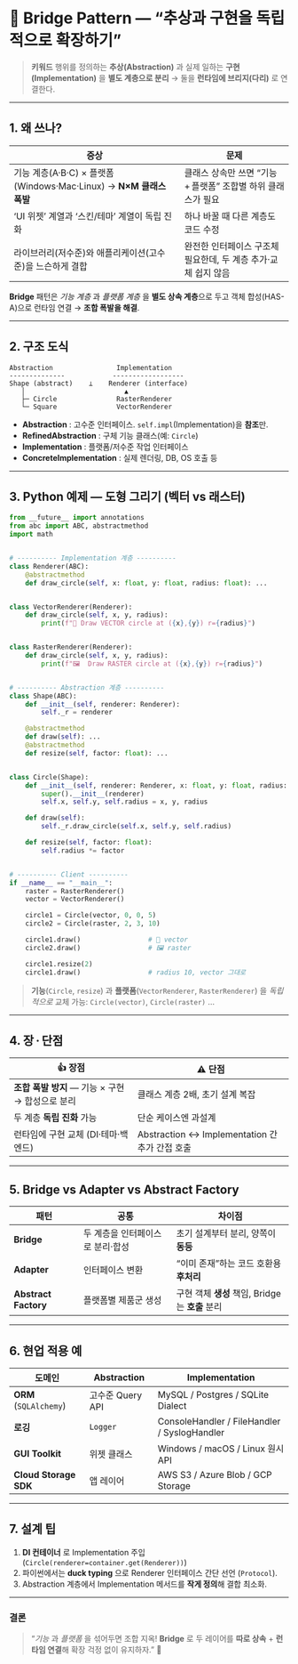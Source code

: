 # 🌉 Bridge Pattern — “추상과 구현을 독립적으로 확장하기”

> **키워드**
> 행위를 정의하는 **추상(Abstraction)** 과
> 실제 일하는 **구현(Implementation)** 을 **별도 계층으로 분리** →
> 둘을 **런타임에 브리지(다리)** 로 연결한다.

---

## 1. 왜 쓰나?

| 증상                                                     | 문제                                   |
| ------------------------------------------------------ | ------------------------------------ |
| 기능 계층(A·B·C) × 플랫폼(Windows·Mac·Linux) → **N×M 클래스 폭발** | 클래스 상속만 쓰면 “기능 + 플랫폼” 조합별 하위 클래스가 필요 |
| ‘UI 위젯’ 계열과 ‘스킨/테마’ 계열이 독립 진화                          | 하나 바꿀 때 다른 계층도 코드 수정                 |
| 라이브러리(저수준)와 애플리케이션(고수준)을 느슨하게 결합                       | 완전한 인터페이스 구조체 필요한데, 두 계층 추가·교체 쉽지 않음 |

**Bridge** 패턴은 *기능 계층* 과 *플랫폼 계층* 을 **별도 상속 계층**으로 두고
객체 합성(HAS-A)으로 런타임 연결 → **조합 폭발을 해결**.

---

## 2. 구조 도식

```
Abstraction                Implementation
--------------            ------------------
Shape (abstract)    ⟂    Renderer (interface)
   │                         ▲
   ├─ Circle               RasterRenderer
   └─ Square               VectorRenderer
```

* **Abstraction** : 고수준 인터페이스. `self.impl`(Implementation)을 **참조**만.
* **RefinedAbstraction** : 구체 기능 클래스(예: `Circle`)
* **Implementation** : 플랫폼/저수준 작업 인터페이스
* **ConcreteImplementation** : 실제 렌더링, DB, OS 호출 등

---

## 3. Python 예제 — **도형 그리기 (벡터 vs 래스터)**

```python
from __future__ import annotations
from abc import ABC, abstractmethod
import math


# ---------- Implementation 계층 ----------
class Renderer(ABC):
    @abstractmethod
    def draw_circle(self, x: float, y: float, radius: float): ...


class VectorRenderer(Renderer):
    def draw_circle(self, x, y, radius):
        print(f"🔶 Draw VECTOR circle at ({x},{y}) r={radius}")


class RasterRenderer(Renderer):
    def draw_circle(self, x, y, radius):
        print(f"🖼️  Draw RASTER circle at ({x},{y}) r={radius}")


# ---------- Abstraction 계층 ----------
class Shape(ABC):
    def __init__(self, renderer: Renderer):
        self._r = renderer

    @abstractmethod
    def draw(self): ...
    @abstractmethod
    def resize(self, factor: float): ...


class Circle(Shape):
    def __init__(self, renderer: Renderer, x: float, y: float, radius: float):
        super().__init__(renderer)
        self.x, self.y, self.radius = x, y, radius

    def draw(self):
        self._r.draw_circle(self.x, self.y, self.radius)

    def resize(self, factor: float):
        self.radius *= factor


# ---------- Client ----------
if __name__ == "__main__":
    raster = RasterRenderer()
    vector = VectorRenderer()

    circle1 = Circle(vector, 0, 0, 5)
    circle2 = Circle(raster, 2, 3, 10)

    circle1.draw()                 # 🔶 vector
    circle2.draw()                 # 🖼️ raster

    circle1.resize(2)
    circle1.draw()                 # radius 10, vector 그대로
```

> **기능**(`Circle`, `resize`) 과 **플랫폼**(`VectorRenderer`, `RasterRenderer`) 을
> *독립적으로* 교체 가능: `Circle(vector)`, `Circle(raster)` …

---

## 4. 장 · 단점

| 👍 장점                            | ⚠️ 단점                                   |
| -------------------------------- | --------------------------------------- |
| **조합 폭발 방지** — 기능 × 구현 → 합성으로 분리 | 클래스 계층 2배, 초기 설계 복잡                     |
| 두 계층 **독립 진화** 가능                | 단순 케이스엔 과설계                             |
| 런타임에 구현 교체 (DI·테마·백엔드)           | Abstraction ↔ Implementation 간 추가 간접 호출 |

---

## 5. Bridge vs Adapter vs Abstract Factory

| 패턴                   | 공통                 | 차이점                                |
| -------------------- | ------------------ | ---------------------------------- |
| **Bridge**           | 두 계층을 인터페이스로 분리·합성 | 초기 설계부터 분리, 양쪽이 **동등**             |
| **Adapter**          | 인터페이스 변환           | “이미 존재”하는 코드 호환용 **후처리**           |
| **Abstract Factory** | 플랫폼별 제품군 생성        | 구현 객체 **생성** 책임, Bridge는 **호출** 분리 |

---

## 6. 현업 적용 예

| 도메인                    | Abstraction   | Implementation                               |
| ---------------------- | ------------- | -------------------------------------------- |
| **ORM** (`SQLAlchemy`) | 고수준 Query API | MySQL / Postgres / SQLite Dialect            |
| **로깅**                 | `Logger`      | ConsoleHandler / FileHandler / SyslogHandler |
| **GUI Toolkit**        | 위젯 클래스        | Windows / macOS / Linux 원시 API               |
| **Cloud Storage SDK**  | 앱 레이어         | AWS S3 / Azure Blob / GCP Storage            |

---

## 7. 설계 팁

1. **DI 컨테이너** 로 Implementation 주입 (`Circle(renderer=container.get(Renderer))`)
2. 파이썬에서는 **duck typing** 으로 Renderer 인터페이스 간단 선언 (`Protocol`).
3. Abstraction 계층에서 Implementation 메서드를 **작게 정의**해 결합 최소화.

---

### 결론

> “*기능* 과 *플랫폼* 을 섞어두면 조합 지옥!
> **Bridge** 로 두 레이어를 **따로 상속** + **런타임 연결**해 확장 걱정 없이 유지하자.” 🌉
